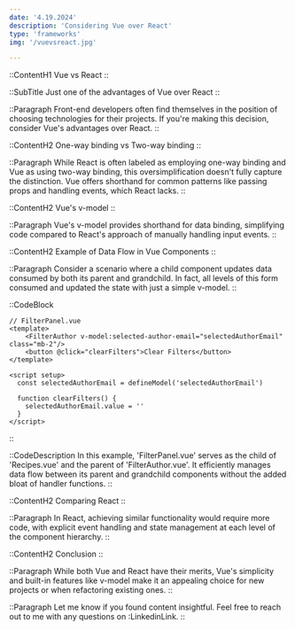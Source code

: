 ```yaml
---
date: '4.19.2024'
description: 'Considering Vue over React'
type: 'frameworks'
img: '/vuevsreact.jpg'

---
```


::ContentH1
Vue vs React
::

::SubTitle
Just one of the advantages of Vue over React
::

::Paragraph
Front-end developers often find themselves in the position of choosing technologies for their projects.
If you're making this decision, consider Vue's advantages over React.
::

::ContentH2
One-way binding vs Two-way binding
::

::Paragraph
While React is often labeled as employing one-way binding and Vue as using two-way binding, this oversimplification doesn't fully capture the distinction.
Vue offers shorthand for common patterns like passing props and handling events, which React lacks.
::

::ContentH2
Vue's v-model
::

::Paragraph
Vue's v-model provides shorthand for data binding, simplifying code compared to React's approach of manually handling input events.
::

::ContentH2
Example of Data Flow in Vue Components
::

::Paragraph
Consider a scenario where a child component updates data consumed by both its parent and grandchild.
In fact, all levels of this form consumed and updated the state with just a simple v-model.
::

::CodeBlock
```vue
// FilterPanel.vue
<template>
    <FilterAuthor v-model:selected-author-email="selectedAuthorEmail" class="mb-2"/>
    <button @click="clearFilters">Clear Filters</button>
</template>

<script setup>
  const selectedAuthorEmail = defineModel('selectedAuthorEmail')

  function clearFilters() {
    selectedAuthorEmail.value = ''
  }
</script>
```
::

::CodeDescription
In this example, 'FilterPanel.vue' serves as the child of 'Recipes.vue' and the parent of 'FilterAuthor.vue'.
It efficiently manages data flow between its parent and grandchild components without the added bloat of handler functions.
::

::ContentH2
Comparing React
::

::Paragraph
In React, achieving similar functionality would require more code, with explicit event handling and state management at each level of the component hierarchy.
::

::ContentH2
Conclusion
::

::Paragraph
While both Vue and React have their merits, Vue's simplicity and built-in features like v-model make it an appealing choice for new projects or when refactoring existing ones.
::

::Paragraph
Let me know if you found content insightful.  Feel free to reach out to me with any questions on :LinkedinLink.
::








